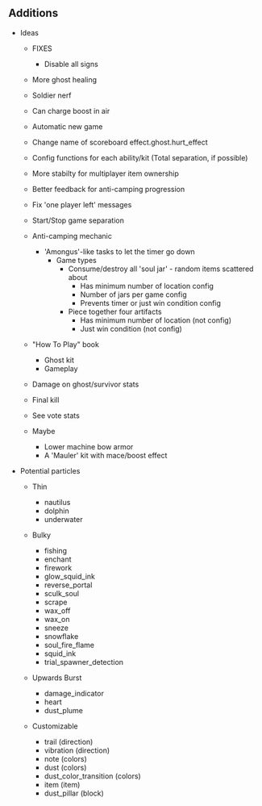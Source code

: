 
## Additions

- Ideas

  - FIXES
    - Disable all signs
  
  - More ghost healing
  - Soldier nerf
  - Can charge boost in air
  - Automatic new game
  - Change name of scoreboard effect.ghost.hurt_effect
  - Config functions for each ability/kit (Total separation, if possible)
  
  - More stabilty for multiplayer item ownership
  - Better feedback for anti-camping progression
  - Fix 'one player left' messages
  - Start/Stop game separation

  - Anti-camping mechanic
    - 'Amongus'-like tasks to let the timer go down
      - Game types
        - Consume/destroy all 'soul jar' - random items scattered about
          - Has minimum number of location config
          - Number of jars per game config
          - Prevents timer or just win condition config
        - Piece together four artifacts
          - Has minimum number of location (not config)
          - Just win condition (not config)

  - "How To Play" book
    - Ghost kit
    - Gameplay

  - Damage on ghost/survivor stats
  - Final kill
  - See vote stats
  
  - Maybe
    - Lower machine bow armor
    - A 'Mauler' kit with mace/boost effect

- Potential particles

  - Thin
    - nautilus
    - dolphin
    - underwater

  - Bulky
    - fishing
    - enchant
    - firework
    - glow_squid_ink
    - reverse_portal
    - sculk_soul
    - scrape
    - wax_off
    - wax_on
    - sneeze
    - snowflake
    - soul_fire_flame
    - squid_ink
    - trial_spawner_detection

  - Upwards Burst
    - damage_indicator
    - heart
    - dust_plume

  - Customizable
    - trail (direction)
    - vibration (direction)
    - note (colors)
    - dust (colors)
    - dust_color_transition (colors)
    - item (item)
    - dust_pillar (block)
